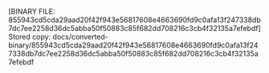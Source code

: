 [BINARY FILE: 855943cd5cda29aad20f42f943e56817608e4663690fd9c0afa13f247338db7dc7ee2258d36dc5abba50f50883c85f682dd708216c3cb4f32135a7efebdf]
Stored copy: docs/converted-binary/855943cd5cda29aad20f42f943e56817608e4663690fd9c0afa13f247338db7dc7ee2258d36dc5abba50f50883c85f682dd708216c3cb4f32135a7efebdf
